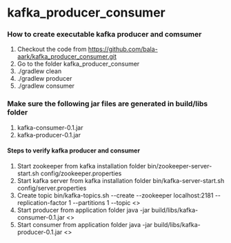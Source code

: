 # kafka_producer_consumer


### How to create executable kafka producer and comsumer
1) Checkout the code from https://github.com/bala-aark/kafka_producer_consumer.git
2) Go to the folder kafka_producer_consumer
3) ./gradlew clean
4) ./gradlew producer
5) ./gradlew consumer


### Make sure the following jar files are generated in build/libs folder
1) kafka-consumer-0.1.jar
2) kafka-producer-0.1.jar


#### Steps to verify kafka producer and consumer
1) Start zookeeper from kafka installation folder
	bin/zookeeper-server-start.sh config/zookeeper.properties
2) Start kafka server from kafka installation folder
	bin/kafka-server-start.sh config/server.properties
3) Create topic
	bin/kafka-topics.sh --create --zookeeper localhost:2181 --replication-factor 1  --partitions 1 --topic <<topic name>>
4) Start producer from application folder
	java -jar build/libs/kafka-consumer-0.1.jar <<topic name>>
5) Start consumer from application folder
	java -jar build/libs/kafka-producer-0.1.jar <<topic>>
